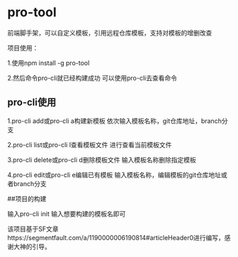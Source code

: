 # pro-tool
前端脚手架，可以自定义模板，引用远程仓库模板，支持对模板的增删改查

项目使用：

1.使用npm install -g pro-tool

2.然后命令pro-cli就已经构建成功
可以使用pro-cli去查看命令

## pro-cli使用

1.pro-cli add或pro-cli a构建新模板
依次输入模板名称，git仓库地址，branch分支

2.pro-cli list或pro-cli l查看模板文件
进行查看当前模板文件

3.pro-cli delete或pro-cli d删除模板文件
输入模板名称删除指定模板

4.pro-cli edit或pro-cli e编辑已有模板
输入模板名称，编辑模板的git仓库地址或者branch分支

##项目的构建

输入pro-cli init
输入想要构建的模板名即可





该项目基于SF文章https://segmentfault.com/a/1190000006190814#articleHeader0进行编写，感谢大神的引导。
